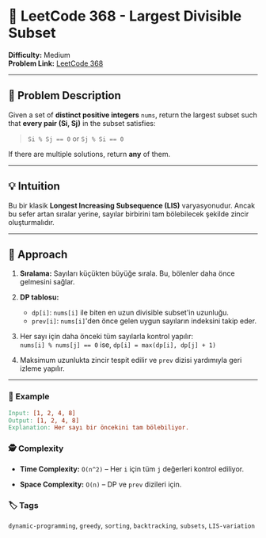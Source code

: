 # 🔢 LeetCode 368 - Largest Divisible Subset

**Difficulty:** Medium  
**Problem Link:** [LeetCode 368](https://leetcode.com/problems/largest-divisible-subset/)

---

## 🧩 Problem Description

Given a set of **distinct positive integers** `nums`, return the largest subset such that **every pair (Si, Sj)** in the subset satisfies:

> `Si % Sj == 0` or `Sj % Si == 0`

If there are multiple solutions, return **any** of them.

---

## 💡 Intuition

Bu bir klasik **Longest Increasing Subsequence (LIS)** varyasyonudur. Ancak bu sefer artan sıralar yerine, sayılar birbirini tam bölebilecek şekilde zincir oluşturmalıdır.

---

## 🚀 Approach

1. **Sıralama:** Sayıları küçükten büyüğe sırala. Bu, bölenler daha önce gelmesini sağlar.
2. **DP tablosu:** 
   - `dp[i]`: `nums[i]` ile biten en uzun divisible subset'in uzunluğu.
   - `prev[i]`: `nums[i]`'den önce gelen uygun sayıların indeksini takip eder.
3. Her sayı için daha önceki tüm sayılarla kontrol yapılır:  
   `nums[i] % nums[j] == 0` ise, `dp[i] = max(dp[i], dp[j] + 1)`

4. Maksimum uzunlukta zincir tespit edilir ve `prev` dizisi yardımıyla geri izleme yapılır.

---

### 🧪 Example

```makefile
Input: [1, 2, 4, 8]
Output: [1, 2, 4, 8]
Explanation: Her sayı bir öncekini tam bölebiliyor.
```

### 🕵️ Complexity

- **Time Complexity:** `O(n^2)` – Her `i` için tüm `j` değerleri kontrol ediliyor.

- **Space Complexity:** `O(n)` – DP ve `prev` dizileri için.

### 🏷️ Tags
`dynamic-programming`, `greedy`, `sorting`, `backtracking`, `subsets`, `LIS-variation`